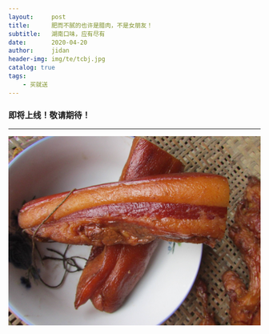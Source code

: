 ```yaml
---
layout:     post
title:      肥而不腻的也许是腊肉，不是女朋友！
subtitle:   湖南口味，应有尽有
date:       2020-04-20
author:     jidan
header-img: img/te/tcbj.jpg
catalog: true
tags:
    - 买就送
---
```

### 即将上线！敬请期待！
---
![](/img/te/1.jpg)